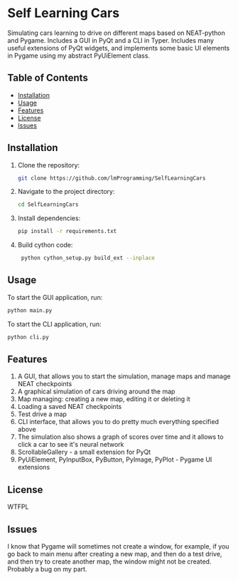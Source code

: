 # Self Learning Cars

Simulating cars learning to drive on different maps based on NEAT-python and Pygame. Includes a GUI in PyQt and a CLI in Typer.
Includes many useful extensions of PyQt widgets, and implements some basic UI elements in Pygame using my abstract PyUiElement class.

## Table of Contents

- [Installation](#installation)
- [Usage](#usage)
- [Features](#features)
- [License](#license)
- [Issues](#issues)

## Installation

1. Clone the repository:
    ```sh
    git clone https://github.com/lmProgramming/SelfLearningCars
    ```
2. Navigate to the project directory:
    ```sh
    cd SelfLearningCars
    ```
3. Install dependencies:
    ```sh
    pip install -r requirements.txt
    ```
4. Build cython code:
   ```sh
    python cython_setup.py build_ext --inplace
    ```

## Usage

To start the GUI application, run:
```sh
python main.py
```
To start the CLI application, run:
```sh
python cli.py
```

## Features

1. A GUI, that allows you to start the simulation, manage maps and manage NEAT checkpoints
2. A graphical simulation of cars driving around the map
3. Map managing: creating a new map, editing it or deleting it
4. Loading a saved NEAT checkpoints
5. Test drive a map
6. CLI interface, that allows you to do pretty much everything specified above
7. The simulation also shows a graph of scores over time and it allows to click a car to see it's neural network
8. ScrollableGallery - a small extension for PyQt
9. PyUiElement, PyInputBox, PyButton, PyImage, PyPlot - Pygame UI extensions

## License

WTFPL

## Issues

I know that Pygame will sometimes not create a window, for example, if you go back to main menu after creating a new map, and then do a test drive, and then try to create another map, the window might not be created. Probably a bug on my part.
